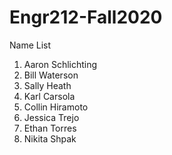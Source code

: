 # Engr212-Fall2020

Name List
1. Aaron Schlichting
2. Bill Waterson
3. Sally Heath
4. Karl Carsola
5. Collin Hiramoto
6. Jessica Trejo
7. Ethan Torres
8. Nikita Shpak

